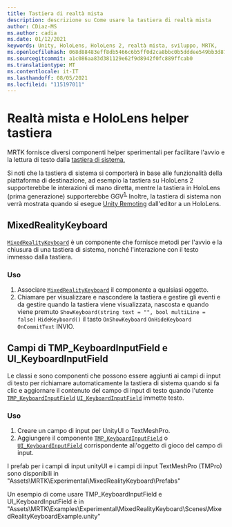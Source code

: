```yaml
---
title: Tastiera di realtà mista
description: descrizione su Come usare la tastiera di realtà mista
author: CDiaz-MS
ms.author: cadia
ms.date: 01/12/2021
keywords: Unity, HoloLens, HoloLens 2, realtà mista, sviluppo, MRTK,
ms.openlocfilehash: 068d88483eff8db5466c6b5ff0d2ca8bbc0b5dddee549bb3d87c82fa740bc8fe
ms.sourcegitcommit: a1c086aa83d381129e62f9d8942f0fc889ffcab0
ms.translationtype: MT
ms.contentlocale: it-IT
ms.lasthandoff: 08/05/2021
ms.locfileid: "115197011"
---
```

# <a name="mixed-reality-and-hololens-keyboard-helper-classes"></a>Realtà mista e HoloLens helper tastiera

MRTK fornisce diversi componenti helper sperimentali per facilitare l'avvio e la lettura di testo dalla [tastiera di sistema.](../ux-building-blocks/system-keyboard.md)

Si noti che la tastiera di sistema si comporterà in base alle funzionalità della piattaforma di destinazione, ad esempio la tastiera su HoloLens 2 supporterebbe le interazioni di mano diretta, mentre la tastiera in HoloLens (prima generazione) supporterebbe GGV<sup>[1.](/windows/mixed-reality/gaze)</sup> Inoltre, la tastiera di sistema non verrà mostrata quando si esegue [Unity Remoting](../tools/holographic-remoting.md) dall'editor a un HoloLens.

## <a name="mixedrealitykeyboard"></a>MixedRealityKeyboard

[`MixedRealityKeyboard`](xref:Microsoft.MixedReality.Toolkit.Experimental.UI.MixedRealityKeyboard) è un componente che fornisce metodi per l'avvio e la chiusura di una tastiera di sistema, nonché l'interazione con il testo immesso dalla tastiera.  

### <a name="how-to-use"></a>Uso

1. Associare [`MixedRealityKeyboard`](xref:Microsoft.MixedReality.Toolkit.Experimental.UI.MixedRealityKeyboard) il componente a qualsiasi oggetto.
2. Chiamare per visualizzare e nascondere la tastiera e gestire gli eventi e da gestire quando la tastiera viene visualizzata, nascosta e quando viene premuto `ShowKeyboard(string text = "", bool multiLine = false)` `HideKeyboard()` il tasto `OnShowKeyboard` `OnHideKeyboard` `OnCommitText` INVIO.

## <a name="input-fields-tmp_keyboardinputfield-and-ui_keyboardinputfield"></a>Campi di TMP_KeyboardInputField e UI_KeyboardInputField

Le classi e sono componenti che possono essere aggiunti ai campi di input di testo per richiamare automaticamente la tastiera di sistema quando si fa clic e aggiornare il contenuto del campo di input di testo quando l'utente [`TMP_KeyboardInputField`](xref:Microsoft.MixedReality.Toolkit.Experimental.UI.TMP_KeyboardInputField) [`UI_KeyboardInputField`](xref:Microsoft.MixedReality.Toolkit.Experimental.UI.UI_KeyboardInputField) immette testo.

### <a name="how-to-use"></a>Uso

1. Creare un campo di input per UnityUI o TextMeshPro.
2. Aggiungere il componente [`TMP_KeyboardInputField`](xref:Microsoft.MixedReality.Toolkit.Experimental.UI.TMP_KeyboardInputField) o [`UI_KeyboardInputField`](xref:Microsoft.MixedReality.Toolkit.Experimental.UI.UI_KeyboardInputField) corrispondente all'oggetto di gioco del campo di input.

I prefab per i campi di input unityUI e i campi di input TextMeshPro (TMPro) sono disponibili in "Assets\MRTK\Experimental\MixedRealityKeyboard\Prefabs"

Un esempio di come usare TMP_KeyboardInputField e UI_KeyboardInputField è in "Assets\MRTK\Examples\Experimental\MixedRealityKeyboard\Scenes\MixedRealityKeyboardExample.unity"